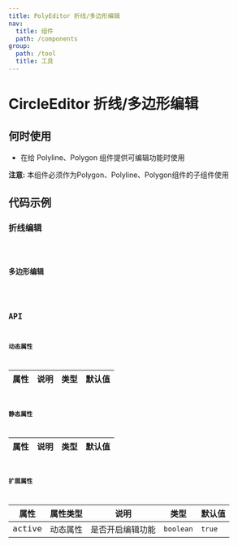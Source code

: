 ```yaml
---
title: PolyEditor 折线/多边形编辑
nav:
  title: 组件
  path: /components
group:
  path: /tool
  title: 工具
---
```


# CircleEditor 折线/多边形编辑

## 何时使用

- 在给 Polyline、Polygon 组件提供可编辑功能时使用

**注意:** 本组件必须作为Polygon、Polyline、Polygon组件的子组件使用

## 代码示例

### 折线编辑

<code src="./demo/demo-01.tsx" />

### 多边形编辑

<code src="./demo/demo-02.tsx" />

## API

### 动态属性

| 属性 |说明|类型|默认值|
|-----|----|----|----|

### 静态属性

| 属性 |说明|类型|默认值|
|-----|----|----|----|

### 扩展属性

| 属性 | 属性类型 |说明|类型|默认值|
|-----|----|----|----|----|
|active| 动态属性 | 是否开启编辑功能 | `boolean` | `true` |

